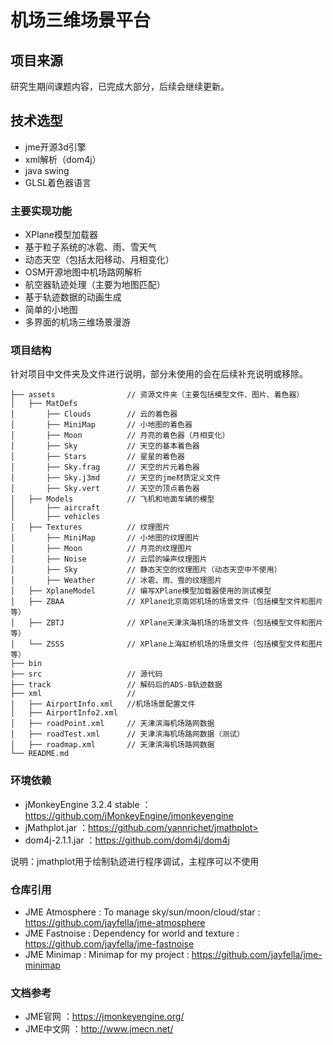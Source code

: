 # 机场三维场景平台
## 项目来源
研究生期间课题内容，已完成大部分，后续会继续更新。
## 技术选型
- jme开源3d引擎
- xml解析（dom4j）
- java swing
- GLSL着色器语言
### 主要实现功能
- XPlane模型加载器
- 基于粒子系统的冰雹、雨、雪天气
- 动态天空（包括太阳移动、月相变化）
- OSM开源地图中机场路网解析
- 航空器轨迹处理（主要为地图匹配）
- 基于轨迹数据的动画生成
- 简单的小地图
- 多界面的机场三维场景漫游
### 项目结构
针对项目中文件夹及文件进行说明，部分未使用的会在后续补充说明或移除。
```
├── assets                // 资源文件夹（主要包括模型文件、图片、着色器）
│   ├── MatDefs  
│       ├── Clouds        // 云的着色器
│       ├── MiniMap       // 小地图的着色器
│       ├── Moon          // 月亮的着色器（月相变化）
│       ├── Sky           // 天空的基本着色器
│       ├── Stars         // 星星的着色器
│       ├── Sky.frag      // 天空的片元着色器
│       ├── Sky.j3md      // 天空的jme材质定义文件
│       ├── Sky.vert      // 天空的顶点着色器
│   ├── Models            // 飞机和地面车辆的模型
│       ├── aircraft      
│       ├── vehicles   
│   ├── Textures          // 纹理图片
│       ├── MiniMap       // 小地图的纹理图片
│       ├── Moon          // 月亮的纹理图片
│       ├── Noise         // 云层的噪声纹理图片
│       ├── Sky           // 静态天空的纹理图片（动态天空中不使用）
│       ├── Weather       // 冰雹、雨、雪的纹理图片
│   ├── XplaneModel       // 编写XPlane模型加载器使用的测试模型
│   ├── ZBAA              // XPlane北京南郊机场的场景文件（包括模型文件和图片等）
│   ├── ZBTJ              // XPlane天津滨海机场的场景文件（包括模型文件和图片等）
│   └── ZSSS              // XPlane上海虹桥机场的场景文件（包括模型文件和图片等）
├── bin                   
├── src                   // 源代码
├── track                 // 解码后的ADS-B轨迹数据
├── xml                   //
│   ├── AirportInfo.xml   //机场场景配置文件
│   ├── AirportInfo2.xml 
│   ├── roadPoint.xml     // 天津滨海机场路网数据
│   ├── roadTest.xml      // 天津滨海机场路网数据（测试）
│   ├── roadmap.xml       // 天津滨海机场路网数据
└── README.md
```
### 环境依赖
- jMonkeyEngine 3.2.4 stable  ：https://github.com/jMonkeyEngine/jmonkeyengine
- jMathplot.jar  ：https://github.com/yannrichet/jmathplot>
- dom4j-2.1.1.jar  ：https://github.com/dom4j/dom4j

说明：jmathplot用于绘制轨迹进行程序调试，主程序可以不使用
### 仓库引用
- JME Atmosphere : To manage sky/sun/moon/cloud/star : https://github.com/jayfella/jme-atmosphere
- JME Fastnoise : Dependency for world and texture : https://github.com/jayfella/jme-fastnoise
- JME Minimap : Minimap for my project : https://github.com/jayfella/jme-minimap
### 文档参考
- JME官网 ：https://jmonkeyengine.org/
- JME中文网 ：http://www.jmecn.net/

